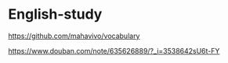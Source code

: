 # English-study
https://github.com/mahavivo/vocabulary

https://www.douban.com/note/635626889/?_i=3538642sU6t-FY
